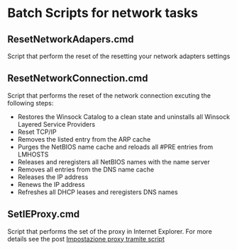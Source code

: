 # Batch Scripts for network tasks

## ResetNetworkAdapers.cmd
Script that perform the reset of the resetting your network adapters settings

## ResetNetworkConnection.cmd
Script that performs the reset of the network connection excuting the following steps:
- Restores the Winsock Catalog to a clean state and uninstalls all Winsock Layered Service Providers
- Reset TCP/IP
- Removes the listed entry from the ARP cache
- Purges the NetBIOS name cache and reloads all #PRE entries from LMHOSTS
- Releases and reregisters all NetBIOS names with the name server
- Removes all entries from the DNS name cache
- Releases the IP address
- Renews the IP address
- Refreshes all DHCP leases and reregisters DNS names

## SetIEProxy.cmd
Script that performs the set of the proxy in Internet Explorer. For more details see the post [Impostazione proxy tramite script](https://www.devadmin.it/2016/11/17/impostazione-proxy-tramite-script/)

